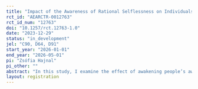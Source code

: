 ```yaml
---
title: "Impact of the Awareness of Rational Selflessness on Individuals’ Marginal Propensity to Reciprocate"
rct_id: "AEARCTR-0012763"
rct_id_num: "12763"
doi: "10.1257/rct.12763-1.0"
date: "2023-12-29"
status: "in_development"
jel: "C90, D64, D91"
start_year: "2026-01-01"
end_year: "2026-05-01"
pi: "Zsófia Hajnal"
pi_other: ""
abstract: "In this study, I examine the effect of awakening people’s awareness of the rationalities of selfless behavior on their actual willingness to share (split) rewards. The trial is a combination of a behavioural experiment (classroom setting) with the observations of reciprocal and sharing behavior from prior studies. At the core of the experiment is a version of the prisoner’s dilemma, the „split or steal” game, played in two shots, with the intervention for the treatment group in-between. A higher increase of „split” choices in the treatment arm than in the control arm would support the hypothesis that the awareness of rational selflessness increases individual’s marginal propensity to reciprocate."
layout: registration
---
```


